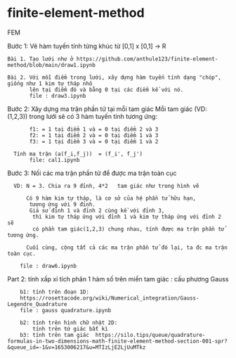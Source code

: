 # finite-element-method
FEM

Bước 1: Vẽ hàm tuyến tính từng khúc từ [0,1] x [0,1] -> R

    Bài 1. Tạo lưới như ở https://github.com/anthule123/finite-element-method/blob/main/draw1.ipynb
    
    Bài 2. Với mỗi điểm trong lưới, xây dựng hàm tuyến tính dạng "chóp", giống như 1 kim tự tháp nhô
           lên tại điểm đó và bằng 0 tại các điểm kề với nó.
           file : draw3.ipynb
          
 Bước 2: Xây dựng ma trận phần tử tại mỗi tam giác
      Mỗi tam giác (VD: (1,2,3)) trong lưới sẽ có 3 hàm tuyến tính tương ứng:
   
           f1: = 1 tại điểm 1 và = 0 tại điểm 2 và 3
           f2: = 1 tại điểm 2 và = 0 tại điểm 1 và 3
           f3: = 1 tại điểm 3 và = 0 tại điểm 1 và 2
          
      Tính ma trận (a(f_i,f_j))  = (f_i', f_j')   
           file: cal1.ipynb
         
 Bước 3: Nối các ma trận phần tử để được ma trận toàn cục
 
      VD: N = 3. Chia ra 9 đỉnh, 4*2   tam giác như trong hình vẽ
      
          Có 9 hàm kim tự tháp, là cơ sở của hệ phần tử hữu hạn,
           tương ứng với 9 đỉnh.
           Giả sử đỉnh 1 và đỉnh 2 cùng kề với đỉnh 3, 
            thì kim tự tháp ứng với đỉnh 1 và kim tự tháp ứng với đỉnh 2 sẽ 
            có phần tam giác(1,2,3) chung nhau, tính được ma trận phần tử tương ứng.
            
          Cuối cùng, cộng tất cả các ma trận phần tử đó lại, ta đc ma trận toàn cục. 
        
        file : draw6.ipynb
        
 Part 2: tính xấp xỉ tích phân 1 hàm số trên miền tam giác : cầu phương Gauss
 
        b1: tính trên đoạn 1D: 
        https://rosettacode.org/wiki/Numerical_integration/Gauss-Legendre_Quadrature
        file : gauss quadrature.ipynb
        
        b2: tính trên hình chữ nhật 2D: 
            tính trên tứ giác bất kì
        b3: tính trên tam giác  https://silo.tips/queue/quadrature-formulas-in-two-dimensions-math-finite-element-method-section-001-spr?&queue_id=-1&v=1653006217&u=MTIzLjE2LjUuMTkz
         
